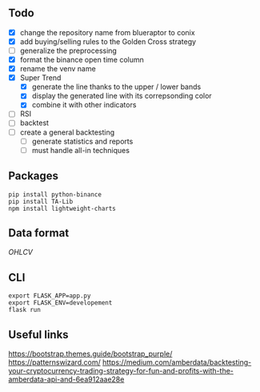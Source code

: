 ## Todo
- [x] change the repository name from blueraptor to conix
- [x] add buying/selling rules to the Golden Cross strategy
- [ ] generalize the preprocessing
- [x] format the binance open time column
- [x] rename the venv name
- [x] Super Trend
  - [x] generate the line thanks to the upper / lower bands
  - [x] display the generated line with its correpsonding color
  - [x] combine it with other indicators
- [ ] RSI
- [ ] backtest
- [ ] create a general backtesting
  - [ ] generate statistics and reports
  - [ ] must handle all-in techniques

## Packages
```
pip install python-binance
pip install TA-Lib 
npm install lightweight-charts
```
## Data format
_OHLCV_

## CLI
```
export FLASK_APP=app.py
export FLASK_ENV=developement
flask run
```

## Useful links
https://bootstrap.themes.guide/bootstrap_purple/
https://patternswizard.com/
https://medium.com/amberdata/backtesting-your-cryptocurrency-trading-strategy-for-fun-and-profits-with-the-amberdata-api-and-6ea912aae28e
